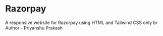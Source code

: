 # Razorpay
A responsive website for Razorpay using HTML and Tailwind CSS only
br
<br>
Author - Priyanshu Prakash
